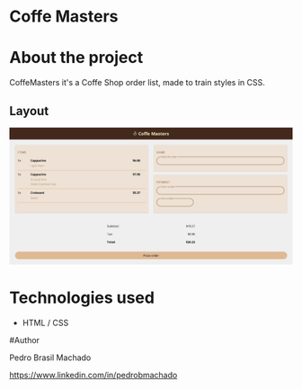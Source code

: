 # Coffe Masters


# About the project
CoffeMasters it's a Coffe Shop order list, made to train styles in CSS.


## Layout 
![Web 1](https://github.com/PedroMachado07/coffeMasters/blob/master/coffemastersimg.png)





# Technologies used

- HTML / CSS 





#Author

Pedro Brasil Machado

https://www.linkedin.com/in/pedrobmachado









